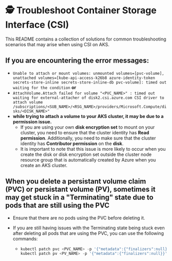 # 🕵️ Troubleshoot Container Storage Interface (CSI)
This README contains a collection of solutions for common troubleshooting scenarios that may arise when using CSI on AKS.

## **If you are encountering the error messages**:
  -  ```Unable to attach or mount volumes: unmounted volumes=[pvc-volume], unattached volumes=[kube-api-access-k26b8 azure-identity-token secrets-store-inline secrets-store-inline-db pvc-volume]: timed out waiting for the condition``` **or**
  - ```AttachVolume.Attach failed for volume "<PVC_NAME>" : timed out waiting for external-attacher of disk2.csi.azure.com CSI driver to attach volume /subscriptions/<SUB_NAME>/<RSG_NAME>/providers/Microsoft.Compute/disks/<DISK_NAME>"``` 
- **while trying to attach a volume to your AKS cluster, it may be due to a permission issue.**
  - If you are using your own **disk encryption set** to mount on your cluster, you need to ensure that the cluster identity has **Read permission**. Additionally, you need to make sure that the cluster identity has **Contributor permission** on the **disk**.
  -  It is important to note that this issue is more likely to occur when you create the disk or disk encryption set outside the cluster node resource group that is automatically created by Azure when you create an AKS cluster.

## When you delete a persistant volume claim (PVC) or persistant volume (PV), sometimes it may get stuck in a "Terminating" state due to pods that are still using the PVC
- Ensure that there are no pods using the PVC before deleting it.

- If you are still having issues with the Terminating state being stuck even after deleting all pods that are using the PVC, you can use the following commands:
  - ```powershell
    kubectl patch pvc <PVC_NAME> -p '{"metadata":{"finalizers":null}}' -n <NAMESPACE_NAME>
    kubectl patch pv <PV_NAME> -p '{"metadata":{"finalizers":null}}'
    ```



